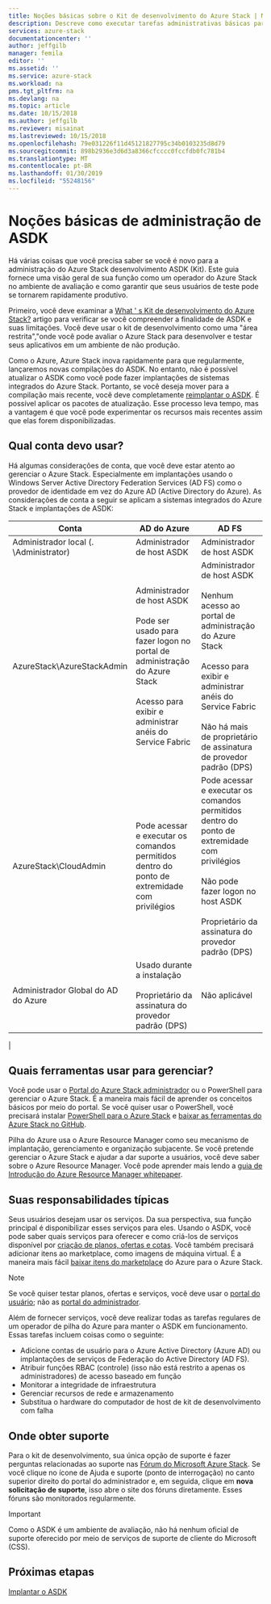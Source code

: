 ```yaml
---
title: Noções básicas sobre o Kit de desenvolvimento do Azure Stack | Microsoft Docs
description: Descreve como executar tarefas administrativas básicas para o Azure Stack desenvolvimento ASDK (Kit).
services: azure-stack
documentationcenter: ''
author: jeffgilb
manager: femila
editor: ''
ms.assetid: ''
ms.service: azure-stack
ms.workload: na
pms.tgt_pltfrm: na
ms.devlang: na
ms.topic: article
ms.date: 10/15/2018
ms.author: jeffgilb
ms.reviewer: misainat
ms.lastreviewed: 10/15/2018
ms.openlocfilehash: 79e031226f11d45121827795c34b0103235d8d79
ms.sourcegitcommit: 898b2936e3d6d3a8366cfcccc0fccfdb0fc781b4
ms.translationtype: MT
ms.contentlocale: pt-BR
ms.lasthandoff: 01/30/2019
ms.locfileid: "55248156"
---
```

# <a name="asdk-administration-basics"></a>Noções básicas de administração de ASDK 
Há várias coisas que você precisa saber se você é novo para a administração do Azure Stack desenvolvimento ASDK (Kit). Este guia fornece uma visão geral de sua função como um operador do Azure Stack no ambiente de avaliação e como garantir que seus usuários de teste pode se tornarem rapidamente produtivo.

Primeiro, você deve examinar a [What ' s Kit de desenvolvimento do Azure Stack?](asdk-what-is.md) artigo para verificar se você compreender a finalidade de ASDK e suas limitações. Você deve usar o kit de desenvolvimento como uma "área restrita","onde você pode avaliar o Azure Stack para desenvolver e testar seus aplicativos em um ambiente de não produção. 

Como o Azure, Azure Stack inova rapidamente para que regularmente, lançaremos novas compilações do ASDK. No entanto, não é possível atualizar o ASDK como você pode fazer implantações de sistemas integrados do Azure Stack. Portanto, se você deseja mover para a compilação mais recente, você deve completamente [reimplantar o ASDK](asdk-redeploy.md). É possível aplicar os pacotes de atualização. Esse processo leva tempo, mas a vantagem é que você pode experimentar os recursos mais recentes assim que elas forem disponibilizadas. 

## <a name="what-account-should-i-use"></a>Qual conta devo usar?
Há algumas considerações de conta, que você deve estar atento ao gerenciar o Azure Stack. Especialmente em implantações usando o Windows Server Active Directory Federation Services (AD FS) como o provedor de identidade em vez do Azure AD (Active Directory do Azure). As considerações de conta a seguir se aplicam a sistemas integrados do Azure Stack e implantações de ASDK:

|Conta|AD do Azure|AD FS|
|-----|-----|-----|
|Administrador local (. \Administrator)|Administrador de host ASDK|Administrador de host ASDK|
|AzureStack\AzureStackAdmin|Administrador de host ASDK<br><br>Pode ser usado para fazer logon no portal de administração do Azure Stack<br><br>Acesso para exibir e administrar anéis do Service Fabric|Administrador de host ASDK<br><br>Nenhum acesso ao portal de administração do Azure Stack<br><br>Acesso para exibir e administrar anéis do Service Fabric<br><br>Não há mais de proprietário de assinatura de provedor padrão (DPS)|
|AzureStack\CloudAdmin|Pode acessar e executar os comandos permitidos dentro do ponto de extremidade com privilégios|Pode acessar e executar os comandos permitidos dentro do ponto de extremidade com privilégios<br><br>Não pode fazer logon no host ASDK<br><br>Proprietário da assinatura do provedor padrão (DPS)|
|Administrador Global do AD do Azure|Usado durante a instalação<br><br>Proprietário da assinatura do provedor padrão (DPS)|Não aplicável|
|

## <a name="what-tools-do-i-use-to-manage"></a>Quais ferramentas usar para gerenciar?
Você pode usar o [Portal do Azure Stack administrador](https://adminportal.local.azurestack.external) ou o PowerShell para gerenciar o Azure Stack. É a maneira mais fácil de aprender os conceitos básicos por meio do portal. Se você quiser usar o PowerShell, você precisará instalar [PowerShell para o Azure Stack](asdk-post-deploy.md#install-azure-stack-powershell) e [baixar as ferramentas do Azure Stack no GitHub](asdk-post-deploy.md#download-the-azure-stack-tools).

Pilha do Azure usa o Azure Resource Manager como seu mecanismo de implantação, gerenciamento e organização subjacente. Se você pretende gerenciar o Azure Stack e ajudar a dar suporte a usuários, você deve saber sobre o Azure Resource Manager. Você pode aprender mais lendo a [guia de Introdução do Azure Resource Manager whitepaper](https://download.microsoft.com/download/E/A/4/EA4017B5-F2ED-449A-897E-BD92E42479CE/Getting_Started_With_Azure_Resource_Manager_white_paper_EN_US.pdf).

## <a name="your-typical-responsibilities"></a>Suas responsabilidades típicas
Seus usuários desejam usar os serviços. Da sua perspectiva, sua função principal é disponibilizar esses serviços para eles. Usando o ASDK, você pode saber quais serviços para oferecer e como criá-los de serviços disponível por [criação de planos, ofertas e cotas](asdk-offer-services.md). Você também precisará adicionar itens ao marketplace, como imagens de máquina virtual. É a maneira mais fácil [baixar itens do marketplace](asdk-marketplace-item.md) do Azure para o Azure Stack.

> [!NOTE]
> Se você quiser testar planos, ofertas e serviços, você deve usar o [portal do usuário](https://portal.local.azurestack.external); não as [portal do administrador](https://adminportal.local.azurestack.external).

Além de fornecer serviços, você deve realizar todas as tarefas regulares de um operador de pilha do Azure para manter o ASDK em funcionamento. Essas tarefas incluem coisas como o seguinte:
- Adicione contas de usuário para o Azure Active Directory (Azure AD) ou implantações de serviços de Federação do Active Directory (AD FS).
- Atribuir funções RBAC (controle) (isso não está restrito a apenas os administradores) de acesso baseado em função
- Monitorar a integridade de infraestrutura
- Gerenciar recursos de rede e armazenamento
- Substitua o hardware do computador de host de kit de desenvolvimento com falha 

## <a name="where-to-get-support"></a>Onde obter suporte
Para o kit de desenvolvimento, sua única opção de suporte é fazer perguntas relacionadas ao suporte nas [Fórum do Microsoft Azure Stack](https://social.msdn.microsoft.com/Forums/azure/home?forum=azurestack). Se você clique no ícone de Ajuda e suporte (ponto de interrogação) no canto superior direito do portal do administrador e, em seguida, clique em **nova solicitação de suporte**, isso abre o site dos fóruns diretamente. Esses fóruns são monitorados regularmente. 

> [!IMPORTANT]
> Como o ASDK é um ambiente de avaliação, não há nenhum oficial de suporte oferecido por meio de serviços de suporte de cliente do Microsoft (CSS).

## <a name="next-steps"></a>Próximas etapas
[Implantar o ASDK](asdk-install.md)

